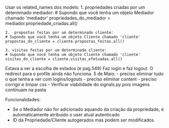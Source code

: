 Usar os related_names dos models:
    1. propriedades criadas por um determinado mediador:
    # Supondo que você tenha um objeto Mediador chamado 'mediador'
    propriedades_do_mediador = mediador.propriedade_criadas.all()

    2.  propostas feitas por um determinado cliente:
    # Supondo que você tenha um objeto Cliente chamado 'cliente'
    propostas_do_cliente = cliente.propostas_feitas.all()

    3. visitas feitas por um determinado cliente:
    # Supondo que você tenha um objeto Cliente chamado 'cliente'
    visitas_do_cliente = cliente.visitas_efetuadas.all()



Estava a ver a escolha de estados (e pag.549)
Faz login e faz logout. O redirect para o profile ainda não funciona. 
5 de Maio:
    - preciso eliminar tudo o que tenha a ver com logins/logouts
    - preciso eliminar content
    - preciso corrigir e limpar css
    - Verificar viabilidade do signals.py pois imagens continuam na pasta



Funcionalidades:
 - Se o Mediador não for adicionado aquando da criação da propriedade, é automaticamente atribuido o user atual autenticado
 - ID da Propriedade/Cliente autogerados mas podem ser modificados

 